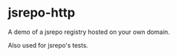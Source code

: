 # jsrepo-http
A demo of a jsrepo registry hosted on your own domain.

Also used for jsrepo's tests.
